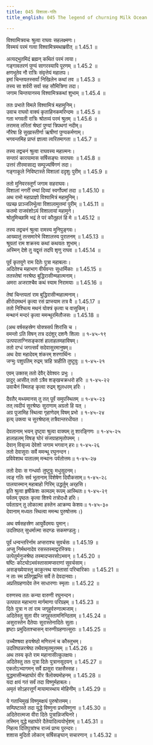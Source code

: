 ```yaml
---
title: 045 विशाला-गतिः
title_english: 045 The legend of churning Milk Ocean

---
```

विश्वामित्रवचः श्रुत्वा राघवः सहलक्ष्मणः।  
विस्मयं परमं गत्वा विश्वामित्रमथाब्रवीत् ॥ 1.45.1 ॥   

अत्यद्भुतमिदं ब्रह्मन् कथितं परमं त्वया।  
गङ्गावतरणं पुण्यं सागरस्यापि पूरणम् ॥ 1.45.2 ॥   
क्षणभूतेव नौ रात्रिः संवृत्तेयं महातपः।  
इमां चिन्तयतस्सर्वां निखिलेन कथां तव ॥ 1.45.3 ॥   
तस्य सा शर्वरी सर्वा सह सौमित्रिणा तदा।  
जगाम चिन्तयानस्य विश्वामित्रकथां शुभाम् ॥ 1.45.4 ॥   

ततः प्रभाते विमले विश्वामित्रं महामुनिम्।  
उवाच राघवो वाक्यं कृताहिनकमरिन्दमः ॥ 1.45.5 ॥   
गता भगवती रात्रिः श्रोतव्यं परमं श्रुतम् ॥ 1.45.6 ॥   
तरामस् तरितां श्रेष्ठां पुण्यां त्रिपथगां नदीम्॥  
नौरेषा हि सुखास्तीर्णा ऋषीणां पुण्यकर्मणाम्।  
भगवन्तमिह प्राप्तं ज्ञात्वा त्वरितमागता ॥ 1.45.7 ॥   

तस्य तद्वचनं श्रुत्वा राघवस्य महात्मनः।  
सन्तारं कारयामास सर्षिसङ्घः सराघवः ॥ 1.45.8 ॥   
उत्तरं तीरमासाद्य सम्पूज्यर्षिगणं तदा।  
गङ्गाकूले निविष्टास्ते विशालां ददृशुः पुरीम् ॥ 1.45.9 ॥   

ततो मुनिवरस्तूर्णं जगाम सहराघवः।  
विशालां नगरीं रम्यां दिव्यां स्वर्गोपमां तदा ॥ 1.45.10 ॥   
अथ रामो महाप्राज्ञो विश्वामित्रं महामुनिम्।  
पप्रच्छ प्राञ्जलिर्भूत्वा विशालामुत्तमां पुरीम् ॥ 1.45.11 ॥   
कतमो राजवंशोऽयं विशालायां महामुने।  
श्रोतुमिच्छामि भद्रं ते परं कौतूहलं हि मे ॥ 1.45.12 ॥   

तस्य तद्वचनं श्रुत्वा रामस्य मुनिपुङ्गवः।  
आख्यातुं तत्समारेभे विशालस्य पुरातनम् ॥ 1.45.13 ॥   
श्रूयतां राम शक्रस्य कथां कथयतः शुभाम्।  
अस्मिन् देशे तु यद्वृत्तं तदपि शृणु राघव ॥ 1.45.14 ॥   

पूर्वं कृतयुगे राम दितेः पुत्रा महाबलाः।  
अदितेश्च महाभाग वीर्यवन्तः सुधार्मिकाः ॥ 1.45.15 ॥   
ततस्तेषां नरश्रेष्ठ बुद्धिरासीन्महात्मनाम्।  
अमरा अजराश्चैव कथं स्याम निरामयाः ॥ 1.45.16 ॥   

तेषां चिन्तयतां राम बुद्धिरासीन्महात्मनाम्।  
क्षीरोदमथनं कृत्वा रसं प्राप्स्याम तत्र वै ॥ 1.45.17 ॥   
ततो निश्चित्य मथनं योक्त्रं कृत्वा च वासुकिम्।  
मन्थानं मन्दरं कृत्वा ममन्थुरमितौजसः ॥ 1.45.18 ॥   

(अथ वर्षसहस्रेण योक्त्रसर्प शिरांसि च ।  
वमन्तो ऽति विषन् तत्र ददंशुर् दशनैः शिलाः ॥ १-४५-१९  
उत्पपाताग्निसङ्काशं हालाहलमहाविषम्।  
ततो दग्धं जगत्सर्वं सदेवासुरमानुषम्॥  
अथ देवा महादेवम् शंकरम् शरणार्थिनः ।  
जग्मुः पशुपतिम् रुद्रम् त्राहि त्राहीति तुष्टुवुः ॥ १-४५-२१  

एवम् उक्तस् ततो देवैर् देवेश्वरः प्रभुः ।  
प्रादुर् आसीत् ततो ऽत्रैव शङ्खचक्रधरो हरिः ॥ १-४५-२२  
उवाचैनं स्मितङ् कृत्वा रुद्रम् शूलधरम् हरिः ।  

दैवतैर् मथ्यमानस् तु तत् पूर्वं समुपस्थितम् ॥ १-४५-२३  
तत् त्वदीयं सुरश्रेष्ठः सुराणाम् अग्रतो हि यत् ।  
अग्र पूजामिह स्थित्वा गृहाणेदम् विषम् प्रभो ॥ १-४५-२४  
इत्य् उक्त्वा च सुरश्रेष्ठस् तत्रैवान्तरधीयत ।  

देवतानाम् भयन् दृष्ट्वा श्रुत्वा वाक्यम् तु शारङ्गिणः ॥ १-४५-२५  
हालाहलम् विषङ् घोरं संजग्राहामृतोपमम् ।  
देवान् विसृज्य देवेशो जगाम भगवान् हरः॥ १-४५-२६  
ततो देवासुराः सर्वे ममन्थू रघुनन्दन।  
प्रविवेशाथ पातालम् मन्थानः पर्वतोत्तमः॥ १-४५-२७  

ततो देवाः स गन्धर्वाः तुष्टुवुः मधुसूदनम्।  
त्वङ् गतिः सर्व भूतानाम् विशेषेण दिवौकसाम्॥ १-४५-२८  
पालयास्मान् महाबाहो गिरिम् उद्धर्तुम् अर्‌हसि।  
इति श्रुत्वा हृषीकेशः कामठम् रूपम् आस्थितः॥ १-४५-२९  
पर्वतम् पृष्ठतः कृत्वा शिश्ये तत्रोदधौ हरिः।  
पर्वताग्रन् तु लोकात्मा हस्तेन आक्रम्य केशवः॥ १-४५-३०  
देवानाम् मध्यतः स्थित्वा ममन्थ पुरुषोत्तमः।)  

अथ वर्षसहस्रेण आयुर्वेदमयः पुमान्।  
उदतिष्ठत् सुधर्मात्मा सदण्डः सकमण्डलुः।  

पूर्वं धन्वन्तरिर्नाम अप्सराश्च सुवर्चसः ॥ 1.45.19 ॥   
अप्सु निर्मथनादेव रसस्तस्माद्वरस्त्रियः।  
उत्पेतुर्मनुजश्रेष्ठ तस्मादप्सरसोऽभवन् ॥ 1.45.20 ॥   
षष्टिः कोट्योऽभवंस्तासामप्सराणां सुवर्चसाम्।  
असङ्ख्येयास्तु काकुत्स्थ यास्तासां परिचारिकाः ॥ 1.45.21 ॥   
न ताः स्म प्रतिगृह्णन्ति सर्वे ते देवदानवाः।  
अप्रतिग्रहणादेव तेन साधारणाः स्मृताः ॥ 1.45.22 ॥   

वरुणस्य ततः कन्या वारुणी रघुनन्दन।  
उत्पपात महाभागा मार्गमाणा परिग्रहम् ॥ 1.45.23 ॥   
दितेः पुत्रा न तां राम जगृहुर्वरुणात्मजाम्।  
अदितेस्तु सुता वीर जगृहुस्तामनिन्दिताम् ॥ 1.45.24 ॥   
असुरास्तेन दैतेयाः सुरास्तेनादितेः सुताः।  
हृष्टाः प्रमुदिताश्चासन् वारुणीग्रहणात्सुराः ॥ 1.45.25 ॥   

उच्चैश्श्रवा हयश्रेष्ठो मणिरत्नं च कौस्तुभम्।  
उदतिष्ठन्नरश्रेष्ठ तथैवामृतमुत्तमम् ॥ 1.45.26 ॥   
अथ तस्य कृते राम महानासीत्कुलक्षयः।  
अदितेस्तु ततः पुत्रा दितेः पुत्रानसूदयन् ॥ 1.45.27 ॥   
एकतोऽभ्यागमन् सर्वे ह्यसुरा राक्षसैस्सह।  
युद्धमासीन्महाघोरं वीर त्रैलोक्यमोहनम् ॥ 1.45.28 ॥   
यदा क्षयं गतं सर्वं तदा विष्णुर्महाबलः।  
अमृतं सोऽहरत्तूर्णं मायामास्थाय मोहिनीम् ॥ 1.45.29 ॥   

ये गताभिमुखं विष्णुमक्षयं पुरुषोत्तमम्।  
सम्पिष्टास्ते तदा युद्धे विष्णुना प्रभविष्णुना ॥ 1.45.30 ॥   
अदितेरात्मजा वीरा दितेः पुत्रान्निजघिनरे।  
तस्मिन् युद्धे महाघोरे दैतेयादित्ययोर्भृशम् ॥ 1.45.31 ॥   
निहत्य दितिपुत्रांश्च राज्यं प्राप्य पुरन्दरः।  
शशास मुदितो लोकान् सर्षिसङ्घान् सचारणान् ॥ 1.45.32 ॥   
